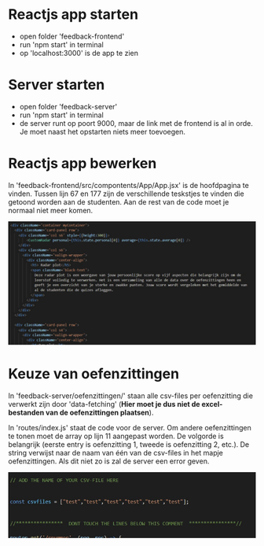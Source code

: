 
# Reactjs app starten

- open folder 'feedback-frontend'
- run 'npm start' in terminal
- op 'localhost:3000' is de app te zien

# Server starten

- open folder 'feedback-server'
- run 'npm start' in terminal
- de server runt op poort 9000, maar de link met de frontend is al in orde. Je moet naast het opstarten niets meer toevoegen.

# Reactjs app bewerken

In 'feedback-frontend/src/compontents/App/App.jsx' is de hoofdpagina te vinden. Tussen lijn 67 en 177 zijn de verschillende teskstjes te vinden die getoond worden aan de studenten. Aan de rest van de code moet je normaal niet meer komen.

<p align="center"> <img src="res/tekst_react.jpg" width="600"></p>

# Keuze van oefenzittingen

In 'feedback-server/oefenzittingen/' staan alle csv-files per oefenzitting die verwerkt zijn door 'data-fetching' (**Hier moet je dus niet de excel-bestanden van de oefenzittingen plaatsen**). 

In 'routes/index.js' staat de code voor de server. Om andere oefenzittingen te tonen moet de array op lijn 11 aangepast worden. De volgorde is belangrijk (eerste entry is oefenzitting 1, tweede is oefenzitting 2, etc.). De string verwijst naar de naam van één van de csv-files in het mapje oefenzittingen. Als dit niet zo is zal de server een error geven.

<p align="center"> <img src="res/csv_input.jpg" width="600"></p>

